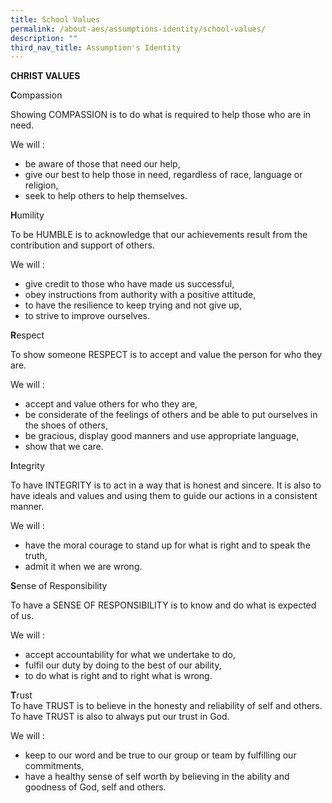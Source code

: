 ```yaml
---
title: School Values
permalink: /about-aes/assumptions-identity/school-values/
description: ""
third_nav_title: Assumption's Identity
---
```

**CHRIST VALUES**

  

**C**ompassion

  

Showing COMPASSION is to do what is required to help those who are in need.

We will :

*   be aware of those that need our help,
*   give our best to help those in need, regardless of race, language or religion,
*   seek to help others to help themselves.

  

**H**umility

  

To be HUMBLE is to acknowledge that our achievements result from the contribution and support of others.

  

We will :

*   give credit to those who have made us successful,
*   obey instructions from authority with a positive attitude,
*   to have the resilience to keep trying and not give up,
*   to strive to improve ourselves.

  

**R**espect

  

To show someone RESPECT is to accept and value the person for who they are.

  

We will :

*   accept and value others for who they are,
*   be considerate of the feelings of others and be able to put ourselves in the shoes of others,
*   be gracious, display good manners and use appropriate language,
*   show that we care.

  

**I**ntegrity

  

To have INTEGRITY is to act in a way that is honest and sincere. It is also to have ideals and values and using them to guide our actions in a consistent manner.

  

We will :

*   have the moral courage to stand up for what is right and to speak the truth,
*   admit it when we are wrong.

  

**S**ense of Responsibility

  

To have a SENSE OF RESPONSIBILITY is to know and do what is expected of us.

  

We will :

*   accept accountability for what we undertake to do,
*   fulfil our duty by doing to the best of our ability,
*   to do what is right and to right what is wrong.

  

**T**rust <br>To have TRUST is to believe in the honesty and reliability of self and others. To have TRUST is also to always put our trust in God.

  

We will :

*   keep to our word and be true to our group or team by fulfilling our commitments,
*   have a healthy sense of self worth by believing in the ability and goodness of God, self and others.